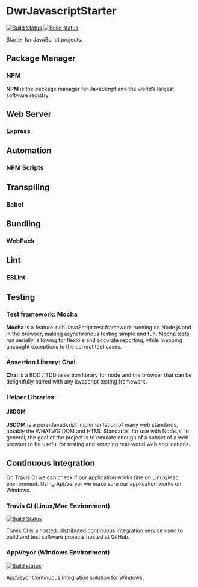 # DwrJavascriptStarter
[![Build Status](https://travis-ci.org/dariuszwrzesien/DwrJavascriptStarter.svg?branch=master)](https://travis-ci.org/dariuszwrzesien/DwrJavascriptStarter)
[![Build status](https://ci.appveyor.com/api/projects/status/03e1g8klwc3gmpsc?svg=true)](https://ci.appveyor.com/project/dariuszwrzesien/dwrjavascriptstarter)

Starter for JavaScript projects.

## Package Manager
### NPM
**NPM** is the package manager for JavaScript and the world’s largest software registry.

## Web Server
### Express

## Automation
### NPM Scripts

## Transpiling
### Babel

## Bundling
### WebPack

## Lint
### ESLint

## Testing
### Test framework: Mocha
**Mocha** is a feature-rich JavaScript test framework running on Node.js and in the browser, making asynchronous testing simple and fun. Mocha tests run serially, allowing for flexible and accurate reporting, while mapping uncaught exceptions to the correct test cases. 

### Assertion Library: Chai
**Chai** is a BDD / TDD assertion library for node and the browser that can be delightfully paired with any javascript testing framework.

### Helper Libraries:
#### JSDOM
**JSDOM** is a pure-JavaScript implementation of many web standards, notably the WHATWG DOM and HTML Standards, for use with Node.js. In general, the goal of the project is to emulate enough of a subset of a web browser to be useful for testing and scraping real-world web applications.

## Continuous Integration

On Travis CI we can check if our application works fine on Linux/Mac environment. Using AppVeryor we make sure our application works on Windows.

### Travis CI (Linux/Mac Environment)
[![Build Status](https://travis-ci.org/dariuszwrzesien/DwrJavascriptStarter.svg?branch=master)](https://travis-ci.org/dariuszwrzesien/DwrJavascriptStarter)

Travis CI is a hosted, distributed continuous integration service used to build and test software projects hosted at GitHub.

### AppVeyor (Windows Environment)
[![Build status](https://ci.appveyor.com/api/projects/status/03e1g8klwc3gmpsc?svg=true)](https://ci.appveyor.com/project/dariuszwrzesien/dwrjavascriptstarter)

AppVeyor Continuous Integration solution for Windows.
